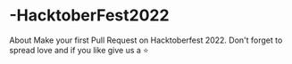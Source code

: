 # -HacktoberFest2022
About Make your first Pull Request on Hacktoberfest 2022. Don't forget to spread love and if you like give us a ⭐️
